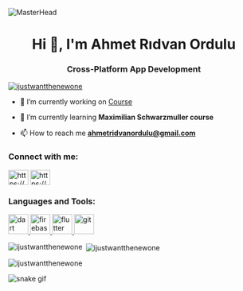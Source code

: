 ![MasterHead](https://wallpaperaccess.com/full/4609582.png)
<h1 align="center">Hi 👋, I'm Ahmet Rıdvan Ordulu</h1>
<h3 align="center">Cross-Platform App Development</h3>

<p align="left"> <a href="https://github.com/ryo-ma/github-profile-trophy"><img src="https://github-profile-trophy.vercel.app/?username=ijustwantthenewone" alt="ijustwantthenewone" /></a> </p>

- 🔭 I’m currently working on [Course](https://github.com/Ijustwantthenewone/Flutter-Dart-The-Complete-Guide-2024-Edition)

- 🌱 I’m currently learning **Maximilian Schwarzmuller course**

- 📫 How to reach me **ahmetridvanordulu@gmail.com**

<h3 align="left">Connect with me:</h3>
<p align="left">
<a href="https://linkedin.com/in/https://www.linkedin.com/in/ahmet-r%c4%b1dvan-ordulu-37ab53298/" target="blank"><img align="center" src="https://raw.githubusercontent.com/rahuldkjain/github-profile-readme-generator/master/src/images/icons/Social/linked-in-alt.svg" alt="https://www.linkedin.com/in/ahmet-r%c4%b1dvan-ordulu-37ab53298/" height="30" width="40" /></a>
<a href="https://stackoverflow.com/users/https://stackoverflow.com/users/23272322/ahmet-r%c4%b1dvan-ordulu" target="blank"><img align="center" src="https://raw.githubusercontent.com/rahuldkjain/github-profile-readme-generator/master/src/images/icons/Social/stack-overflow.svg" alt="https://stackoverflow.com/users/23272322/ahmet-r%c4%b1dvan-ordulu" height="30" width="40" /></a>
</p>

<h3 align="left">Languages and Tools:</h3>
<p align="left"> <a href="https://dart.dev" target="_blank" rel="noreferrer"> <img src="https://www.vectorlogo.zone/logos/dartlang/dartlang-icon.svg" alt="dart" width="40" height="40"/> </a> <a href="https://firebase.google.com/" target="_blank" rel="noreferrer"> <img src="https://www.vectorlogo.zone/logos/firebase/firebase-icon.svg" alt="firebase" width="40" height="40"/> </a> <a href="https://flutter.dev" target="_blank" rel="noreferrer"> <img src="https://www.vectorlogo.zone/logos/flutterio/flutterio-icon.svg" alt="flutter" width="40" height="40"/> </a> <a href="https://git-scm.com/" target="_blank" rel="noreferrer"> <img src="https://www.vectorlogo.zone/logos/git-scm/git-scm-icon.svg" alt="git" width="40" height="40"/> </a> </p>

<p><img align="left" src="https://github-readme-stats.vercel.app/api/top-langs?username=ijustwantthenewone&show_icons=true&locale=en&layout=compact" alt="ijustwantthenewone" /></p>

<p>&nbsp;<img align="center" src="https://github-readme-stats.vercel.app/api?username=ijustwantthenewone&show_icons=true&locale=en" alt="ijustwantthenewone" /></p>

<p><img align="center" src="https://github-readme-streak-stats.herokuapp.com/?user=ijustwantthenewone&" alt="ijustwantthenewone" /></p>


![snake gif](https://github.com/Ijustwantthenewone/Ijustwantthenewone/blob/output/github-contribution-grid-snake.gif)
